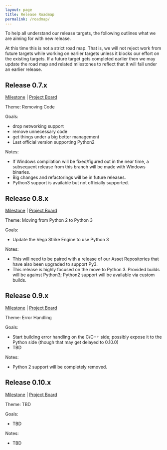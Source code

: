 ```yaml
---
layout: page
title: Release Roadmap
permalink: /roadmap/
---
```


To help all understand our release targets, the following outlines what we are aiming for with new release.

At this time this is not a strict road map. That is, we will not reject work from future targets while working on earlier targets unless it blocks our effort on the existing targets. If a future target gets completed earlier then we may update the road map and related milestones to reflect that it will fall under an earlier release.

## Release 0.7.x
[Milestone](https://github.com/vegastrike/Vega-Strike-Engine-Source/milestone/2) | [Project Board](https://github.com/orgs/vegastrike/projects/10)

Theme: Removing Code

Goals:
- drop networking support
- remove unnecessary code
- get things under a big better management
- Last official version supporting Python2

Notes:
- If Windows compilation will be fixed/figured out in the near time, a subsequent release from this branch will be made with Windows binaries.
- Big changes and refactorings will be in future releases.
- Python3 support is available but not officially supported.

## Release 0.8.x
[Milestone](https://github.com/vegastrike/Vega-Strike-Engine-Source/milestone/3) | [Project Board](https://github.com/orgs/vegastrike/projects/11)

Theme: Moving from Python 2 to Python 3

Goals:
- Update the Vega Strike Engine to use Python 3

Notes:
- This will need to be paired with a release of our Asset Repositories that have also been upgraded to support Py3.
- This release is highly focused on the move to Python 3. Provided builds will be against Python3; Python2 support will be available via custom builds.

## Release 0.9.x
[Milestone](https://github.com/vegastrike/Vega-Strike-Engine-Source/milestone/5) | [Project Board](https://github.com/orgs/vegastrike/projects/12)

Theme: Error Handling

Goals:
- Start building error handling on the C/C++ side; possibly expose it to the Python side (though that may get delayed to 0.10.0)
- TBD

Notes:
- Python 2 support will be completely removed.

## Release 0.10.x
[Milestone]() | [Project Board]()

Theme: TBD

Goals:
- TBD

Notes:
- TBD
